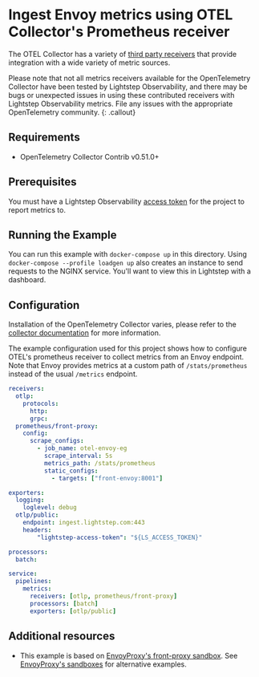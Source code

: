 # Ingest Envoy metrics using OTEL Collector's Prometheus receiver

The OTEL Collector has a variety of [third party receivers](https://github.com/open-telemetry/opentelemetry-collector-contrib/tree/master/receiver) that provide integration with a wide variety of metric sources.

Please note that not all metrics receivers available for the OpenTelemetry Collector have been tested by Lightstep Observability, and there may be bugs or unexpected issues in using these contributed receivers with Lightstep Observability metrics. File any issues with the appropriate OpenTelemetry community.
{: .callout}

## Requirements

* OpenTelemetry Collector Contrib v0.51.0+

## Prerequisites

You must have a Lightstep Observability [access token](/docs/create-and-manage-access-tokens) for the project to report metrics to.

## Running the Example

You can run this example with `docker-compose up` in this directory. Using `docker-compose --profile loadgen up` also creates an instance to send requests to the NGINX service. You'll want to view this in Lightstep with a dashboard. 

## Configuration

Installation of the OpenTelemetry Collector varies, please refer to the [collector documentation](https://opentelemetry.io/docs/collector/) for more information.

The example configuration used for this project shows how to configure OTEL's prometheus receiver to collect metrics from an Envoy endpoint. Note that Envoy provides metrics at a custom path of `/stats/prometheus` instead of the usual `/metrics` endpoint.

``` yaml
receivers:
  otlp:
    protocols:
      http:
      grpc:
  prometheus/front-proxy:
    config:
      scrape_configs:
        - job_name: otel-envoy-eg
          scrape_interval: 5s
          metrics_path: /stats/prometheus
          static_configs:
            - targets: ["front-envoy:8001"]

exporters:
  logging:
    loglevel: debug
  otlp/public:
    endpoint: ingest.lightstep.com:443
    headers:
        "lightstep-access-token": "${LS_ACCESS_TOKEN}"

processors:
  batch:

service:
  pipelines:
    metrics:
      receivers: [otlp, prometheus/front-proxy]
      processors: [batch]
      exporters: [otlp/public]

```

## Additional resources

* This example is based on [EnvoyProxy's front-proxy sandbox](https://www.envoyproxy.io/docs/envoy/latest/start/sandboxes/front_proxy). See [EnvoyProxy's sandboxes](https://www.envoyproxy.io/docs/envoy/latest/start/sandboxes/) for alternative examples.

